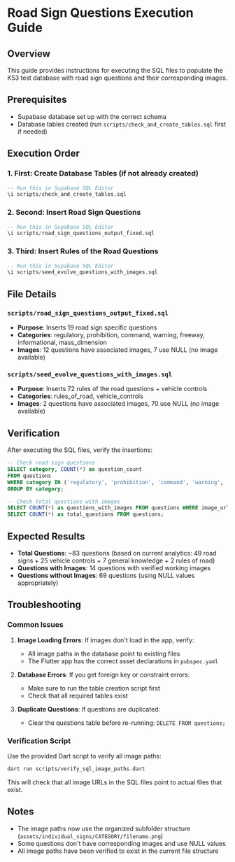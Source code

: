 # Road Sign Questions Execution Guide

## Overview
This guide provides instructions for executing the SQL files to populate the K53 test database with road sign questions and their corresponding images.

## Prerequisites
- Supabase database set up with the correct schema
- Database tables created (run `scripts/check_and_create_tables.sql` first if needed)

## Execution Order

### 1. First: Create Database Tables (if not already created)
```sql
-- Run this in Supabase SQL Editor
\i scripts/check_and_create_tables.sql
```

### 2. Second: Insert Road Sign Questions
```sql
-- Run this in Supabase SQL Editor  
\i scripts/road_sign_questions_output_fixed.sql
```

### 3. Third: Insert Rules of the Road Questions
```sql
-- Run this in Supabase SQL Editor
\i scripts/seed_evolve_questions_with_images.sql
```

## File Details

### `scripts/road_sign_questions_output_fixed.sql`
- **Purpose**: Inserts 19 road sign specific questions
- **Categories**: regulatory, prohibition, command, warning, freeway, informational, mass_dimension
- **Images**: 12 questions have associated images, 7 use NULL (no image available)

### `scripts/seed_evolve_questions_with_images.sql`  
- **Purpose**: Inserts 72 rules of the road questions + vehicle controls
- **Categories**: rules_of_road, vehicle_controls
- **Images**: 2 questions have associated images, 70 use NULL (no image available)

## Verification

After executing the SQL files, verify the insertions:

```sql
-- Check road sign questions
SELECT category, COUNT(*) as question_count 
FROM questions 
WHERE category IN ('regulatory', 'prohibition', 'command', 'warning', 'freeway', 'informational', 'mass_dimension')
GROUP BY category;

-- Check total questions with images
SELECT COUNT(*) as questions_with_images FROM questions WHERE image_url IS NOT NULL;
SELECT COUNT(*) as total_questions FROM questions;
```

## Expected Results

- **Total Questions**: ~83 questions (based on current analytics: 49 road signs + 25 vehicle controls + 7 general knowledge + 2 rules of road)
- **Questions with Images**: 14 questions with verified working images
- **Questions without Images**: 69 questions (using NULL values appropriately)

## Troubleshooting

### Common Issues

1. **Image Loading Errors**: If images don't load in the app, verify:
   - All image paths in the database point to existing files
   - The Flutter app has the correct asset declarations in `pubspec.yaml`

2. **Database Errors**: If you get foreign key or constraint errors:
   - Make sure to run the table creation script first
   - Check that all required tables exist

3. **Duplicate Questions**: If questions are duplicated:
   - Clear the questions table before re-running: `DELETE FROM questions;`

### Verification Script

Use the provided Dart script to verify all image paths:

```bash
dart run scripts/verify_sql_image_paths.dart
```

This will check that all image URLs in the SQL files point to actual files that exist.

## Notes

- The image paths now use the organized subfolder structure (`assets/individual_signs/CATEGORY/filename.png`)
- Some questions don't have corresponding images and use NULL values
- All image paths have been verified to exist in the current file structure